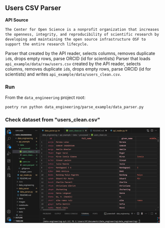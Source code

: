 ## Users CSV Parser
**API Source**
```
The Center for Open Science is a nonprofit organization that increases the openness, integrity, and reproducibility of scientific research by developing and maintaining the open source infrastructure OSF to support the entire research lifecycle.
```

Parser that created by the API reader, selects columns, removes duplicate `id`s, drops empty rows, parse ORCID (id for scientists) 
Parser that loads `api_example/data/raw/users.csv` created by the API reader, selects columns, removes duplicate `id`s, drops empty rows, parse ORCID (id for scientists) and writes `api_example/data/users_clean.csv`.

### Run
From the `data_engineering` project root:
```bash
poetry run python data_engineering/parse_example/data_parser.py
```

### Check dataset from "users_clean.csv"
![Data parser CSV result](../api_example/images_users/data_parser.jpg)